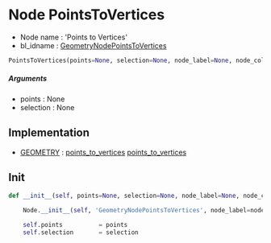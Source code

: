 # Node PointsToVertices

- Node name : 'Points to Vertices'
- bl_idname : [GeometryNodePointsToVertices](https://docs.blender.org/api/current/bpy.types.GeometryNodePointsToVertices.html)


``` python
PointsToVertices(points=None, selection=None, node_label=None, node_color=None)
```
##### Arguments

- points : None
- selection : None

## Implementation

- [GEOMETRY](/docs/GeoNodes/socket_GEOMETRY.md) : [points_to_vertices](/docs/GeoNodes/socket_GEOMETRY.md#points_to_vertices) [points_to_vertices](/docs/GeoNodes/socket_GEOMETRY.md#points_to_vertices)

## Init

``` python
def __init__(self, points=None, selection=None, node_label=None, node_color=None):

    Node.__init__(self, 'GeometryNodePointsToVertices', node_label=node_label, node_color=node_color)

    self.points          = points
    self.selection       = selection
```
